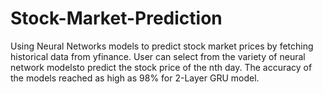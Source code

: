 # Stock-Market-Prediction

Using Neural Networks models to predict stock market prices by fetching historical data from yfinance.
User can select from the variety of neural network modelsto predict the stock price of the nth day. 
The accuracy of the models reached as high as 98% for 2-Layer GRU model.
